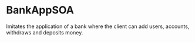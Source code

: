 # BankAppSOA
Imitates the application of a bank where the client can add users, accounts, withdraws and deposits money.
